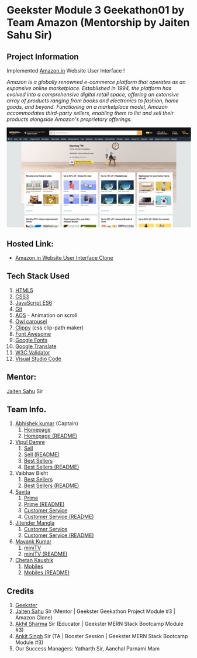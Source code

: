 # Geekster Module 3 Geekathon01 by Team Amazon (Mentorship by Jaiten Sahu Sir)
## Project Information
Implemented [Amazon.in](https://www.amazon.in/) Website User Interface ! 

*Amazon is a globally renowned e-commerce platform that operates as an expansive online marketplace. Established in 1994, the platform has evolved into a comprehensive digital retail space, offering an extensive array of products ranging from books and electronics to fashion, home goods, and beyond. Functioning on a marketplace model, Amazon accommodates third-party sellers, enabling them to list and sell their products alongside Amazon's proprietary offerings.*

![Amazon Website User Interface Clone](./Assests/LinkedInPost/thumbnail.png)
## Hosted Link:
 + [Amazon.in Website User Interface Clone](https://alex21c.github.io/AmazonClone/homepage/)

## Tech Stack Used
1. [HTML5](https://en.wikipedia.org/wiki/HTML5)
2. [CSS3](https://en.wikipedia.org/wiki/CSS)
3. [JavaScript ES6](https://en.wikipedia.org/wiki/JavaScript)
4. [Git](https://en.wikipedia.org/wiki/Git)
5. [AOS](https://michalsnik.github.io/aos/) - Animation on scroll
6. [Owl carousel](https://owlcarousel2.github.io/OwlCarousel2/)
7. [Clippy](https://bennettfeely.com/clippy/) (css clip-path maker)
8. [Font Awesome](https://fontawesome.com/icons)
9. [Google Fonts](https://fonts.google.com/)
10. [Google Translate](https://translate.google.co.in/)
11. [W3C Validator](https://validator.w3.org/)
12. [Visual Studio Code](https://code.visualstudio.com/)

## Mentor:
[Jaiten Sahu](https://www.linkedin.com/in/jaiten-sahu/) Sir 

## Team Info.
 1. [Abhishek kumar](https://www.linkedin.com/in/alex21c/) (Captain)
    1. [Homepage](https://alex21c.github.io/AmazonClone/homepage/)
    2. [Homepage (README)](https://alex21c.github.io/AmazonClone/homepage/README/)
 2. [Vipul Damre](https://www.linkedin.com/in/vipul-damre-2237241a7/)
    1. [Sell](https://alex21c.github.io/AmazonClone/sell/)
    2. [Sell (README)](https://alex21c.github.io/AmazonClone/sell/README/)
    3. [Best Sellers](https://alex21c.github.io/AmazonClone/bestSellers/)
    4. [Best Sellers (README)](https://alex21c.github.io/AmazonClone/bestSellers/README)
 3. Vaibhav Bisht
    1. [Best Sellers](https://alex21c.github.io/AmazonClone/bestSellers/)
    2. [Best Sellers (README)](https://alex21c.github.io/AmazonClone/bestSellers/README)
 4. [Savita](https://www.linkedin.com/in/savita-patidar-6aba721a0/)
    1. [Prime](https://alex21c.github.io/AmazonClone/prime/)
    2. [Prime (README)](https://alex21c.github.io/AmazonClone/prime/README/)
    3. [Customer Service](https://alex21c.github.io/AmazonClone/customerService/)
    4. [Customer Service (README)](https://alex21c.github.io/AmazonClone/customerService/README/)
 5. [Jitender Mangla](https://www.linkedin.com/in/jitender-mangla-58b6b216b/)
    1. [Customer Service](https://alex21c.github.io/AmazonClone/customerService/)
    2. [Customer Service (README)](https://alex21c.github.io/AmazonClone/customerService/README/) 
 6. [Mayank Kumar](https://www.linkedin.com/in/mayank-kumar-baa329217/)
    1. [miniTV](https://alex21c.github.io/AmazonClone/miniTV/)
    2. [miniTV (README)](https://alex21c.github.io/AmazonClone/miniTV/README/)
 7. [Chetan Kaushik](https://www.linkedin.com/in/chetan-kaushik-198317161/)
    1. [Mobiles](https://alex21c.github.io/AmazonClone/mobiles/)
    2. [Mobiles (README)](https://alex21c.github.io/AmazonClone/mobiles/README/)

## Credits
1. [Geekster](https://www.geekster.in/)
2. [Jaiten Sahu](https://www.linkedin.com/in/jaiten-sahu/) Sir (Mentor \| Geekster Geekathon Project Module #3 \| Amazon Clone)
3. [Akhil Sharma](https://www.linkedin.com/in/akhil-sh06/) Sir (Educator \| Geekster MERN Stack Bootcamp Module #3)
4. [Ankit Singh](https://www.linkedin.com/in/asingh88029/) Sir (TA \| Booster Session \| Geekster MERN Stack Bootcamp Module #3)
5. Our Success Managers: Yatharth Sir, Aanchal Parnami Mam

